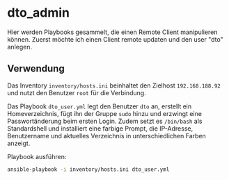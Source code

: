 # dto_admin
Hier werden Playbooks gesammelt, die einen Remote Client manipulieren können.
Zuerst möchte ich einen Client remote updaten und den user "dto" anlegen.

## Verwendung

Das Inventory `inventory/hosts.ini` beinhaltet den Zielhost `192.168.188.92` und nutzt den Benutzer `root` für die Verbindung.

Das Playbook `dto_user.yml` legt den Benutzer `dto` an, erstellt ein Homeverzeichnis,
fügt ihn der Gruppe `sudo` hinzu und erzwingt eine Passwortänderung beim ersten Login.
Zudem setzt es `/bin/bash` als Standardshell und installiert eine farbige Prompt,
die IP-Adresse, Benutzername und aktuelles Verzeichnis in unterschiedlichen Farben anzeigt.

Playbook ausführen:

```bash
ansible-playbook -i inventory/hosts.ini dto_user.yml
```
